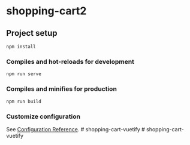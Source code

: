 # shopping-cart2

## Project setup
```
npm install
```

### Compiles and hot-reloads for development
```
npm run serve
```

### Compiles and minifies for production
```
npm run build
```

### Customize configuration
See [Configuration Reference](https://cli.vuejs.org/config/).
#   s h o p p i n g - c a r t - v u e t i f y  
 #   s h o p p i n g - c a r t - v u e t i f y  
 